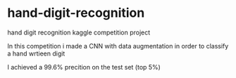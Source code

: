 # hand-digit-recognition
hand digit recognition kaggle competition project


In this competition i made a CNN with data augmentation in order to classify a hand wrtieen digit

I achieved a 99.6% precition on the test set (top 5%)
